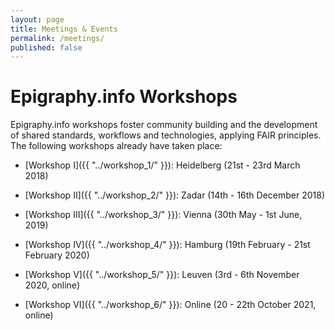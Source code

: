 ```yaml
---
layout: page
title: Meetings & Events
permalink: /meetings/
published: false
---
```



# Epigraphy.info Workshops

Epigraphy.info workshops foster community building and the development of shared standards, workflows and technologies, applying FAIR principles. The following workshops already have taken place:


* [Workshop I]({{ "../workshop_1/" }}): Heidelberg (21st - 23rd March 2018)

* [Workshop II]({{ "../workshop_2/" }}): Zadar (14th - 16th December 2018)

* [Workshop III]({{ "../workshop_3/" }}): Vienna (30th May - 1st June, 2019)

* [Workshop IV]({{ "../workshop_4/" }}): Hamburg (19th February - 21st February 2020)

* [Workshop V]({{ "../workshop_5/" }}): Leuven (3rd - 6th November 2020, online)

* [Workshop VI]({{ "../workshop_6/" }}): Online (20 - 22th October 2021, online)